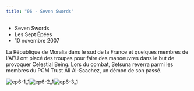 ```yaml
---
title: "06 - Seven Swords"
---
```


* Seven Swords
* Les Sept Épées
* 10 novembre 2007


La République de Moralia dans le sud de la France et quelques membres de l'AEU ont placé des troupes pour faire des manoeuvres dans le but de provoquer Celestial Being. Lors du combat, Setsuna reverra parmi les membres du PCM Trust Ali Al-Saachez, un démon de son passé.




![ep6-1_1](/images/stories/saga/gundam00/episodes/s1/ep6-1_1.jpg)![ep6-2_1](/images/stories/saga/gundam00/episodes/s1/ep6-2_1.jpg)![ep6-3_1](/images/stories/saga/gundam00/episodes/s1/ep6-3_1.jpg)
